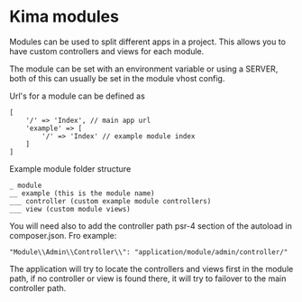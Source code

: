 Kima modules
=================

Modules can be used to split different apps in a project.
This allows you to have custom controllers and views for each module.

The module can be set with an environment variable or using a SERVER,
both of this can usually be set in the module vhost config.

Url's for a module can be defined as
```
[
	'/' => 'Index', // main app url
	'example' => [
		'/' => 'Index' // example module index
	]
]
```

Example module folder structure
```
_ module
__ example (this is the module name)
___ controller (custom example module controllers)
___ view (custom module views)
```

You will need also to add the controller path psr-4 section of the autoload in composer.json. Fro example:
```
"Module\\Admin\\Controller\\": "application/module/admin/controller/"
```

The application will try to locate the controllers and views first in
the module path, if no controller or view is found there, it will try
to failover to the main controller path.